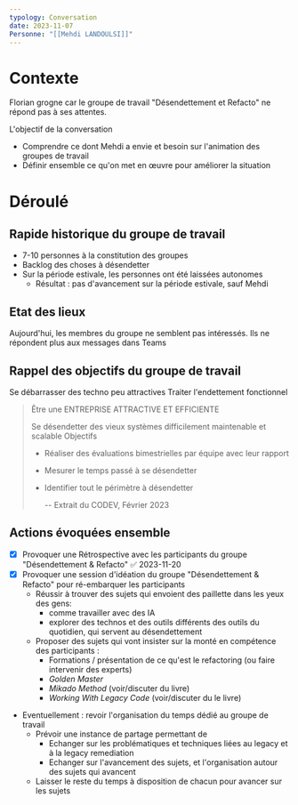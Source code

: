 ```yaml
---
typology: Conversation
date: 2023-11-07
Personne: "[[Mehdi LANDOULSI]]"
---
```

# Contexte


Florian grogne car le groupe de travail "Désendettement et Refacto" ne répond pas à ses attentes.

L'objectif de la conversation
- Comprendre ce dont Mehdi a envie et besoin sur l'animation des groupes de travail
- Définir ensemble ce qu'on met en œuvre pour améliorer la situation
# Déroulé

## **Rapide historique du groupe de travail**
- 7-10 personnes à la constitution des groupes
- Backlog des choses à désendetter
- Sur la période estivale, les personnes ont été laissées autonomes
	- Résultat : pas d'avancement sur la période estivale, sauf Mehdi
	
## **Etat des lieux** 
Aujourd'hui, les membres du groupe ne semblent pas intéressés. Ils ne répondent plus aux messages dans Teams

## **Rappel des objectifs du groupe de travail**
Se débarrasser des techno peu attractives
Traiter l'endettement fonctionnel

> Être une ENTREPRISE ATTRACTIVE ET EFFICIENTE​
> 
> Se désendetter des vieux systèmes difficilement maintenable et scalable​
> Objectifs​
> 
> - Réaliser des évaluations bimestrielles par équipe avec leur rapport​ 
> - Mesurer le temps passé à se désendetter​
> - Identifier tout le périmètre à désendetter
>   
>   -- Extrait du CODEV, Février 2023

## **Actions évoquées ensemble**
- [x] Provoquer une Rétrospective avec les participants du groupe "Désendettement & Refacto" ✅ 2023-11-20
- [x] Provoquer une session d'idéation du groupe "Désendettement & Refacto" pour ré-embarquer les participants
	- Réussir à trouver des sujets qui envoient des paillette dans les yeux des gens:
		- comme travailler avec des IA
		- explorer des technos et des outils différents des outils du quotidien, qui servent au désendettement
	- Proposer des sujets qui vont insister sur la monté en compétence des participants :
		- Formations / présentation de ce qu'est le refactoring (ou faire intervenir des experts)
		- *Golden Master*
		- *Mikado Method* (voir/discuter du livre)
		- *Working With Legacy Code* (voir/discuter du le livre)

- Eventuellement : revoir l'organisation du temps dédié au groupe de travail
	- Prévoir une instance de partage permettant de
		- Echanger sur les problématiques et techniques liées au legacy et à la legacy remediation
		- Echanger sur l'avancement des sujets, et l'organisation autour des sujets qui avancent
	- Laisser le reste du temps à disposition de chacun pour avancer sur les sujets
